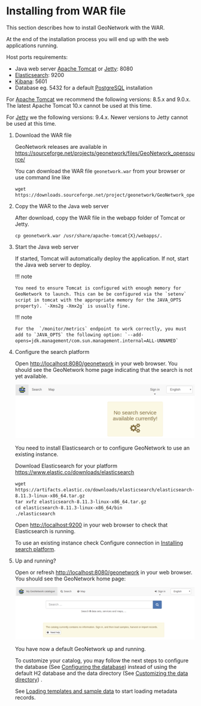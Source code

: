 # Installing from WAR file

This section describes how to install GeoNetwork with the WAR.

At the end of the installation process you will end up with the web applications running.

Host ports requirements:

-   Java web server [Apache Tomcat](https://tomcat.apache.org/) or [Jetty](https://www.eclipse.org/jetty/): 8080
-   [Elasticsearch](https://www.elastic.co/elasticsearch/): 9200
-   [Kibana](https://www.elastic.co/kibana/): 5601
-   Database eg. 5432 for a default [PostgreSQL](https://www.postgresql.org/) installation


For  [Apache Tomcat](https://tomcat.apache.org/) we recommend the following versions: 8.5.x and 9.0.x. The latest Apache Tomcat 10.x cannot be used at this time.

For [Jetty](https://www.eclipse.org/jetty/) we the following versions: 9.4.x. Newer versions to Jetty cannot be used at this time.

1.  Download the WAR file

    GeoNetwork releases are available in <https://sourceforge.net/projects/geonetwork/files/GeoNetwork_opensource/>

    You can download the WAR file `geonetwork.war` from your browser or use command line like

    ``` shell
    wget https://downloads.sourceforge.net/project/geonetwork/GeoNetwork_opensource/v4.4.6/geonetwork.war
    ```

2.  Copy the WAR to the Java web server

    After download, copy the WAR file in the webapp folder of Tomcat or Jetty.

    ``` shell
    cp geonetwork.war /usr/share/apache-tomcat{X}/webapps/.
    ```

3.  Start the Java web server

    If started, Tomcat will automatically deploy the application. If not, start the Java web server to deploy.

    !!! note

        You need to ensure Tomcat is configured with enough memory for GeoNetwork to launch. This can be be configured via the `setenv` script in tomcat with the appropriate memory for the JAVA_OPTS property). `-Xms2g -Xmx2g` is usually fine.

    !!! note

        For the  `/monitor/metrics` endpoint to work correctly, you must add to `JAVA_OPTS` the following option: `--add-opens=jdk.management/com.sun.management.internal=ALL-UNNAMED` 

4.  Configure the search platform

    Open <http://localhost:8080/geonetwork> in your web browser. You should see the GeoNetwork home page indicating that the search is not yet available.

    ![](img/es-down.png)

    You need to install Elasticsearch or to configure GeoNetwork to use an existing instance.

    Download Elasticsearch for your platform <https://www.elastic.co/downloads/elasticsearch>

    ``` shell
    wget https://artifacts.elastic.co/downloads/elasticsearch/elasticsearch-8.11.3-linux-x86_64.tar.gz
    tar xvfz elasticsearch-8.11.3-linux-x86_64.tar.gz
    cd elasticsearch-8.11.3-linux-x86_64/bin
    ./elasticsearch
    ```

    Open <http://localhost:9200> in your web browser to check that Elasticsearch is running.

    To use an existing instance check Configure connection in [Installing search platform](installing-index.md).

5.  Up and running?

    Open or refresh <http://localhost:8080/geonetwork> in your web browser. You should see the GeoNetwork home page:

    ![](img/es-empty.png)

    You have now a default GeoNetwork up and running.

    To customize your catalog, you may follow the next steps to configure the database (See [Configuring the database](configuring-database.md)) instead of using the default H2 database and the data directory (See [Customizing the data directory](customizing-data-directory.md)) .

    See [Loading templates and sample data](loading-samples.md) to start loading metadata records.
